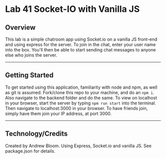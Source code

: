# Lab 41 Socket-IO with Vanilla JS

## Overview

This lab is a simple chatroom app using Socket.io on a vanilla JS front-end and using express for the server. To join in the chat, enter your user name into the box. You'll then be able to start sending chat messages to anyone else who joins the server.

***
## Getting Started

To get started using this application, familiarity with node and npm, as well as git is assumed. Fork/clone this repo to your machine, and do an `npm i`. Also navigate to the backend folder and do the same. To view on localhost in your browser, start the server by typing `npm run start` into the terminal. Then navigate to localhost:3000 in your browser. To have friends join, simply have them join your IP address, at port 3000. 
***
## Technology/Credits

Created by Andrew Bloom. Using Express, Socket.io and vanilla JS. See package.json for details.


